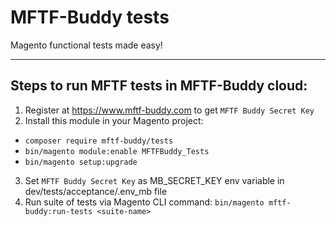 # MFTF-Buddy tests
Magento functional tests made easy!

---

## Steps to run MFTF tests in MFTF-Buddy cloud:

1. Register at https://www.mftf-buddy.com to get `MFTF Buddy Secret Key`
2. Install this module in your Magento project: 
  - `composer require mftf-buddy/tests`
  - `bin/magento module:enable MFTFBuddy_Tests`
  - `bin/magento setup:upgrade`
3. Set `MFTF Buddy Secret Key` as MB_SECRET_KEY env variable in dev/tests/acceptance/.env_mb file
4. Run suite of tests via Magento CLI command: `bin/magento mftf-buddy:run-tests <suite-name>`
